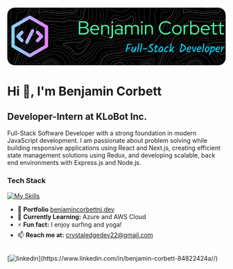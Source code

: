 ![Header](https://github.com/bcsurf2822/bcsurf2822/blob/main/assets/gh-banner-image.png)
# Hi  👋, I'm Benjamin Corbett
## Developer-Intern at KLoBot Inc.
Full-Stack Software Developer with a strong foundation in modern JavaScript development. I am passionate
about problem solving while building responsive applications using React and Next.js, creating efficient state
management solutions using Redux, and developing scalable, back end environments with Express.js and
Node.js.
<br/>
### Tech Stack
[![My Skills](https://skillicons.dev/icons?i=react,redux,nodejs,nextjs,express,mongodb,tailwind,bootstrap,js,css,cs,dotnet,python,windows,aws&perline=5)](https://skillicons.dev)
<br />
- 💾 **Portfolio** [benjamincorbettnj.dev](https://www.benjamincorbettnj.dev/)
- 🌱 **Currently Learning:** Azure and AWS Cloud
- ⚡ **Fun fact:** I enjoy surfing and yoga! 
- 📫 **Reach me at:** crystaledgedev22@gmail.com
<br/>
[<img src='https://cdn.jsdelivr.net/npm/simple-icons@3.0.1/icons/linkedin.svg' alt='linkedin' height='40'>](https://www.linkedin.com/in/benjamin-corbett-84822424a//)
<br/>
